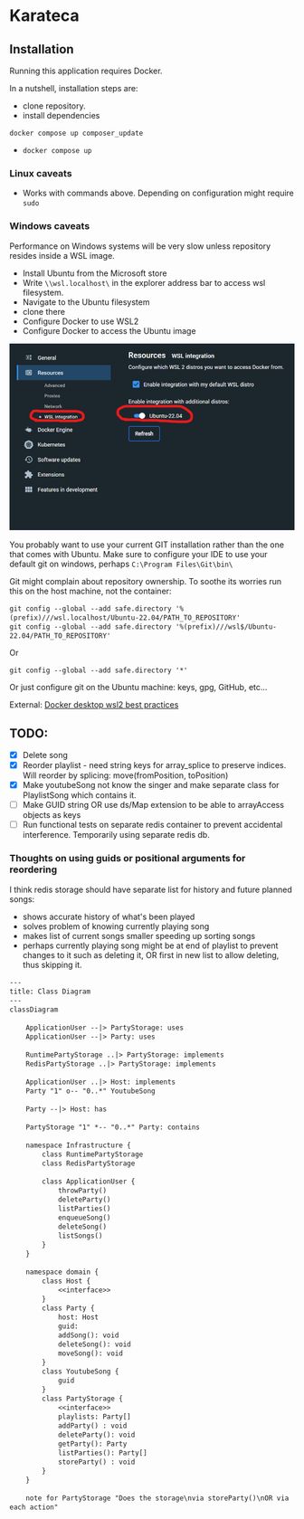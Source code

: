 # Karateca

## Installation

Running this application requires Docker.

In a nutshell, installation steps are:
* clone repository.
* install dependencies 
~~~ shell
docker compose up composer_update
~~~
* `docker compose up`

### Linux caveats

* Works with commands above. Depending on configuration might require `sudo`

### Windows caveats

Performance on Windows systems will be very slow unless repository resides inside a WSL image.
* Install Ubuntu from the Microsoft store
* Write `\\wsl.localhost\` in the explorer address bar to access wsl filesystem.
* Navigate to the Ubuntu filesystem
* clone there
* Configure Docker to use WSL2
* Configure Docker to access the Ubuntu image

![wsl integration](docs/docker_settings_wsl_integration.png)

You probably want to use your current GIT installation rather than the one that comes with Ubuntu.
Make sure to configure your IDE to use your default git on windows, perhaps `C:\Program Files\Git\bin\`

Git might complain about repository ownership. To soothe its worries run this on the host machine, not the container:

~~~ shell
git config --global --add safe.directory '%(prefix)///wsl.localhost/Ubuntu-22.04/PATH_TO_REPOSITORY'
git config --global --add safe.directory '%(prefix)///wsl$/Ubuntu-22.04/PATH_TO_REPOSITORY'
~~~

Or

~~~ shell
git config --global --add safe.directory '*'
~~~

Or just configure git on the Ubuntu machine: keys, gpg, GitHub, etc...

External: [Docker desktop wsl2 best practices](https://www.docker.com/blog/docker-desktop-wsl-2-best-practices/)

## TODO:

* [x] Delete song
* [x] Reorder playlist - need string keys for array_splice to preserve indices. Will reorder by splicing: move(fromPosition, toPosition)
* [x] Make youtubeSong not know the singer and make separate class for PlaylistSong which contains it.
* [ ] Make GUID string OR use ds/Map extension to be able to arrayAccess objects as keys
* [ ] Run functional tests on separate redis container to prevent accidental interference. Temporarily using separate redis db.

### Thoughts on using guids or positional arguments for reordering

I think redis storage should have separate list for history and future planned songs:
* shows accurate history of what's been played
* solves problem of knowing currently playing song
* makes list of current songs smaller speeding up sorting songs
* perhaps currently playing song might be at  end of playlist to prevent changes to it such as deleting it, OR first in new list to allow deleting, thus skipping it.

~~~ mermaid
---
title: Class Diagram
---
classDiagram

    ApplicationUser --|> PartyStorage: uses
    ApplicationUser --|> Party: uses
    
    RuntimePartyStorage ..|> PartyStorage: implements
    RedisPartyStorage ..|> PartyStorage: implements
    
    ApplicationUser ..|> Host: implements
    Party "1" o-- "0..*" YoutubeSong
    
    Party --|> Host: has
    
    PartyStorage "1" *-- "0..*" Party: contains
    
    namespace Infrastructure {
        class RuntimePartyStorage
        class RedisPartyStorage
    
        class ApplicationUser {
            throwParty()
            deleteParty()
            listParties()
            enqueueSong()
            deleteSong()
            listSongs()
        }
    }
    
    namespace domain {
        class Host {
            <<interface>> 
        }
        class Party {
            host: Host
            guid: 
            addSong(): void
            deleteSong(): void
            moveSong(): void
        }
        class YoutubeSong {
            guid
        }
        class PartyStorage {
            <<interface>> 
            playlists: Party[]
            addParty() : void
            deleteParty(): void
            getParty(): Party
            listParties(): Party[]
            storeParty() : void
        } 
    }
    
    note for PartyStorage "Does the storage\nvia storeParty()\nOR via each action"

~~~